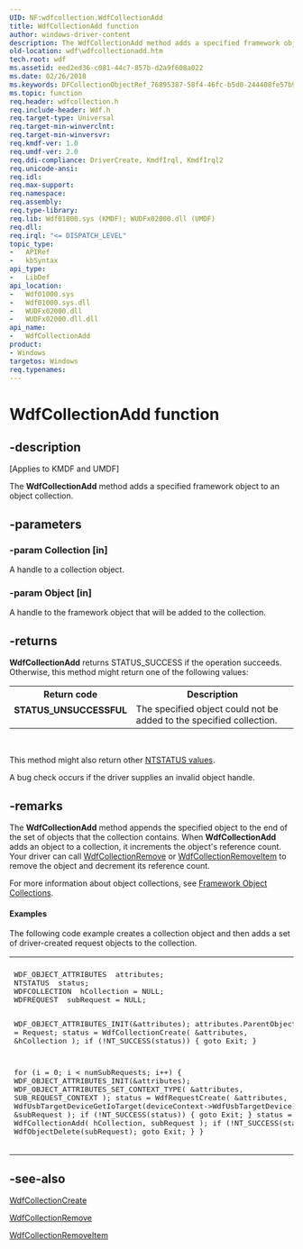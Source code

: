 ```yaml
---
UID: NF:wdfcollection.WdfCollectionAdd
title: WdfCollectionAdd function
author: windows-driver-content
description: The WdfCollectionAdd method adds a specified framework object to an object collection.
old-location: wdf\wdfcollectionadd.htm
tech.root: wdf
ms.assetid: eed2ed36-c081-44c7-857b-d2a9f608a022
ms.date: 02/26/2018
ms.keywords: DFCollectionObjectRef_76895387-58f4-46fc-b5d0-244408fe57b9.xml, WdfCollectionAdd, WdfCollectionAdd method, kmdf.wdfcollectionadd, wdf.wdfcollectionadd, wdfcollection/WdfCollectionAdd
ms.topic: function
req.header: wdfcollection.h
req.include-header: Wdf.h
req.target-type: Universal
req.target-min-winverclnt: 
req.target-min-winversvr: 
req.kmdf-ver: 1.0
req.umdf-ver: 2.0
req.ddi-compliance: DriverCreate, KmdfIrql, KmdfIrql2
req.unicode-ansi: 
req.idl: 
req.max-support: 
req.namespace: 
req.assembly: 
req.type-library: 
req.lib: Wdf01000.sys (KMDF); WUDFx02000.dll (UMDF)
req.dll: 
req.irql: "<= DISPATCH_LEVEL"
topic_type:
-	APIRef
-	kbSyntax
api_type:
-	LibDef
api_location:
-	Wdf01000.sys
-	Wdf01000.sys.dll
-	WUDFx02000.dll
-	WUDFx02000.dll.dll
api_name:
-	WdfCollectionAdd
product:
- Windows
targetos: Windows
req.typenames: 
---
```


# WdfCollectionAdd function


## -description


<p class="CCE_Message">[Applies to KMDF and UMDF]</p>

The <b>WdfCollectionAdd</b> method adds a specified framework object to an object collection. 


## -parameters




### -param Collection [in]

A handle to a collection object.


### -param Object [in]

A handle to the framework object that will be added to the collection.


## -returns



<b>WdfCollectionAdd</b> returns STATUS_SUCCESS if the operation succeeds. Otherwise, this method might return one of the following values:

<table>
<tr>
<th>Return code</th>
<th>Description</th>
</tr>
<tr>
<td width="40%">
<dl>
<dt><b>STATUS_UNSUCCESSFUL</b></dt>
</dl>
</td>
<td width="60%">
The specified object could not be added to the specified collection.

</td>
</tr>
</table>
 

This method might also return other <a href="https://msdn.microsoft.com/library/windows/hardware/ff557697">NTSTATUS values</a>.

A bug check occurs if the driver supplies an invalid object handle.




## -remarks



The <b>WdfCollectionAdd</b> method appends the specified object to the end of the set of objects that the collection contains. When <b>WdfCollectionAdd</b> adds an object to a collection, it increments the object's reference count. Your driver can call <a href="https://msdn.microsoft.com/library/windows/hardware/ff545784">WdfCollectionRemove</a> or <a href="https://msdn.microsoft.com/library/windows/hardware/ff545792">WdfCollectionRemoveItem</a> to remove the object and decrement its reference count. 

For more information about object collections, see <a href="https://docs.microsoft.com/windows-hardware/drivers/wdf/framework-object-collections">Framework Object Collections</a>.


#### Examples

The following code example creates a collection object and then adds a set of driver-created request objects to the collection.

<div class="code"><span codelanguage=""><table>
<tr>
<th></th>
</tr>
<tr>
<td>
<pre>WDF_OBJECT_ATTRIBUTES  attributes;
NTSTATUS  status;
WDFCOLLECTION  hCollection = NULL;
WDFREQUEST  subRequest = NULL;

WDF_OBJECT_ATTRIBUTES_INIT(&amp;attributes);
attributes.ParentObject = Request;
status = WdfCollectionCreate(
                             &amp;attributes,
                             &amp;hCollection
                             );
if (!NT_SUCCESS(status)) {
    goto Exit;
}

for (i = 0; i &lt; numSubRequests; i++) {
    WDF_OBJECT_ATTRIBUTES_INIT(&amp;attributes);
    WDF_OBJECT_ATTRIBUTES_SET_CONTEXT_TYPE(
                                           &amp;attributes,
                                           SUB_REQUEST_CONTEXT
                                           );
    status = WdfRequestCreate(
                              &amp;attributes,
                              WdfUsbTargetDeviceGetIoTarget(deviceContext-&gt;WdfUsbTargetDevice),
                              &amp;subRequest
                              );
    if (!NT_SUCCESS(status)) {
        goto Exit;
    }
    status = WdfCollectionAdd(
                              hCollection,
                              subRequest
                              );
    if (!NT_SUCCESS(status)) {
        WdfObjectDelete(subRequest);
        goto Exit;
    }
}</pre>
</td>
</tr>
</table></span></div>



## -see-also




<a href="https://msdn.microsoft.com/library/windows/hardware/ff545747">WdfCollectionCreate</a>



<a href="https://msdn.microsoft.com/library/windows/hardware/ff545784">WdfCollectionRemove</a>



<a href="https://msdn.microsoft.com/library/windows/hardware/ff545792">WdfCollectionRemoveItem</a>
 

 

